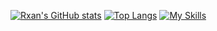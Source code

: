 [![Rxan's GitHub stats](https://github-readme-stats.vercel.app/api?username=rxann&theme=midnight-purple)](https://github.com/anuraghazra/github-readme-stats)
[![Top Langs](https://github-readme-stats.vercel.app/api/top-langs/?username=anuraghazra&theme=midnight-purple)](https://github.com/anuraghazra/github-readme-stats)
[![My Skills](https://skillicons.dev/icons?i=js,html,rust,ts,express,mongodb,nextjs,nodejs,powershell,react,regex,tauri)](https://skillicons.dev)
